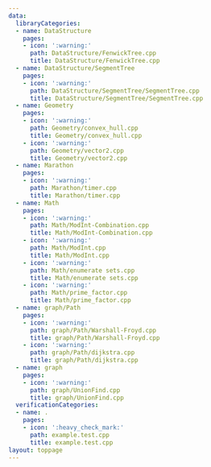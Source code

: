 ```yaml
---
data:
  libraryCategories:
  - name: DataStructure
    pages:
    - icon: ':warning:'
      path: DataStructure/FenwickTree.cpp
      title: DataStructure/FenwickTree.cpp
  - name: DataStructure/SegmentTree
    pages:
    - icon: ':warning:'
      path: DataStructure/SegmentTree/SegmentTree.cpp
      title: DataStructure/SegmentTree/SegmentTree.cpp
  - name: Geometry
    pages:
    - icon: ':warning:'
      path: Geometry/convex_hull.cpp
      title: Geometry/convex_hull.cpp
    - icon: ':warning:'
      path: Geometry/vector2.cpp
      title: Geometry/vector2.cpp
  - name: Marathon
    pages:
    - icon: ':warning:'
      path: Marathon/timer.cpp
      title: Marathon/timer.cpp
  - name: Math
    pages:
    - icon: ':warning:'
      path: Math/ModInt-Combination.cpp
      title: Math/ModInt-Combination.cpp
    - icon: ':warning:'
      path: Math/ModInt.cpp
      title: Math/ModInt.cpp
    - icon: ':warning:'
      path: Math/enumerate sets.cpp
      title: Math/enumerate sets.cpp
    - icon: ':warning:'
      path: Math/prime_factor.cpp
      title: Math/prime_factor.cpp
  - name: graph/Path
    pages:
    - icon: ':warning:'
      path: graph/Path/Warshall-Froyd.cpp
      title: graph/Path/Warshall-Froyd.cpp
    - icon: ':warning:'
      path: graph/Path/dijkstra.cpp
      title: graph/Path/dijkstra.cpp
  - name: graph
    pages:
    - icon: ':warning:'
      path: graph/UnionFind.cpp
      title: graph/UnionFind.cpp
  verificationCategories:
  - name: .
    pages:
    - icon: ':heavy_check_mark:'
      path: example.test.cpp
      title: example.test.cpp
layout: toppage
---
```

